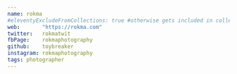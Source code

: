 ```yaml
---
name: rokma
#eleventyExcludeFromCollections: true #otherwise gets included in collection.all
web:       "https://rokma.com"
twitter:   rokmatwit
fbPage:    rokmaphotography
github:    toybreaker
instagram: rokmaphotography
tags: photographer
---
```

